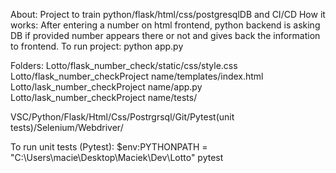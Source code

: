About: Project to train python/flask/html/css/postgresqlDB and CI/CD
How it works: After entering a number on html frontend, python backend is asking DB if provided number appears there or not and gives back the information to frontend.
To run project: python app.py

Folders:
Lotto/flask_number_check/static/css/style.css
Lotto/flask_number_checkProject name/templates/index.html
Lotto/lask_number_checkProject name/app.py
Lotto/lask_number_checkProject name/tests/

VSC/Python/Flask/Html/Css/Postrgrsql/Git/Pytest(unit tests)/Selenium/Webdriver/

To run unit tests (Pytest): $env:PYTHONPATH = "C:\Users\macie\Desktop\Maciek\Dev\Lotto"
pytest